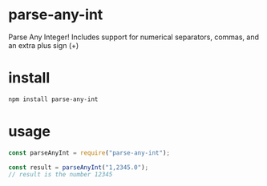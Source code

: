 # parse-any-int
Parse Any Integer!  Includes support for numerical separators, commas, and an extra plus sign (+)

# install
```bash
npm install parse-any-int
```

# usage
```js
const parseAnyInt = require("parse-any-int");

const result = parseAnyInt("1,2345.0");
// result is the number 12345
```
